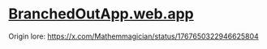 # [BranchedOutApp.web.app](https://branchedoutapp.web.app/)

Origin lore:
https://x.com/Mathemmagician/status/1767650322946625804
